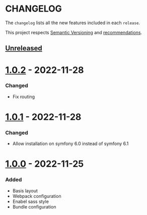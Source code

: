 # CHANGELOG

The `changelog` lists all the new features included in each `release`.

This project respects [Semantic Versioning](https://semver.org/) and [recommendations](https://keepachangelog.com/en/1.0.0/).

## [Unreleased]

# [1.0.2] - 2022-11-28

### Changed

- Fix routing


# [1.0.1] - 2022-11-28

### Changed

- Allow installation on symfony 6.0 instead of symfony 6.1

# [1.0.0] - 2022-11-25

### Added

- Basis layout
- Webpack configuration
- Enabel sass style
- Bundle configuration

[unreleased]: https://github.com/Enabel/layout-bundle/compare/v1.0.2...HEAD
[1.0.2]: https://github.com/Enabel/layout-bundle/compare/v1.0.1...v1.0.2
[1.0.1]: https://github.com/Enabel/layout-bundle/compare/v1.0.0...v1.0.1
[1.0.0]: https://github.com/Enabel/layout-bundle/releases/tag/1.0.0